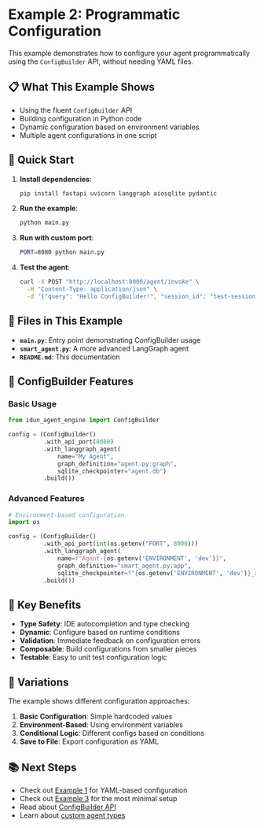 # Example 2: Programmatic Configuration

This example demonstrates how to configure your agent programmatically using the `ConfigBuilder` API, without needing YAML files.

## 📋 What This Example Shows

- Using the fluent `ConfigBuilder` API
- Building configuration in Python code
- Dynamic configuration based on environment variables
- Multiple agent configurations in one script

## 🚀 Quick Start

1. **Install dependencies**:
   ```bash
   pip install fastapi uvicorn langgraph aiosqlite pydantic
   ```

2. **Run the example**:
   ```bash
   python main.py
   ```

3. **Run with custom port**:
   ```bash
   PORT=8080 python main.py
   ```

4. **Test the agent**:
   ```bash
   curl -X POST "http://localhost:8000/agent/invoke" \
     -H "Content-Type: application/json" \
     -d '{"query": "Hello ConfigBuilder!", "session_id": "test-session"}'
   ```

## 📁 Files in This Example

- **`main.py`**: Entry point demonstrating ConfigBuilder usage
- **`smart_agent.py`**: A more advanced LangGraph agent
- **`README.md`**: This documentation

## 🔧 ConfigBuilder Features

### Basic Usage
```python
from idun_agent_engine import ConfigBuilder

config = (ConfigBuilder()
          .with_api_port(8080)
          .with_langgraph_agent(
              name="My Agent",
              graph_definition="agent.py:graph",
              sqlite_checkpointer="agent.db")
          .build())
```

### Advanced Features
```python
# Environment-based configuration
import os

config = (ConfigBuilder()
          .with_api_port(int(os.getenv("PORT", 8000)))
          .with_langgraph_agent(
              name=f"Agent-{os.getenv('ENVIRONMENT', 'dev')}",
              graph_definition="smart_agent.py:app",
              sqlite_checkpointer=f"{os.getenv('ENVIRONMENT', 'dev')}_agent.db")
          .build())
```

## 🎯 Key Benefits

- **Type Safety**: IDE autocompletion and type checking
- **Dynamic**: Configure based on runtime conditions
- **Validation**: Immediate feedback on configuration errors
- **Composable**: Build configurations from smaller pieces
- **Testable**: Easy to unit test configuration logic

## 🔄 Variations

The example shows different configuration approaches:

1. **Basic Configuration**: Simple hardcoded values
2. **Environment-Based**: Using environment variables
3. **Conditional Logic**: Different configs based on conditions
4. **Save to File**: Export configuration as YAML

## 📚 Next Steps

- Check out [Example 1](../01_basic_config_file/) for YAML-based configuration
- Check out [Example 3](../03_minimal_setup/) for the most minimal setup
- Read about [ConfigBuilder API](../../README_USER_API.md#configuration-reference)
- Learn about [custom agent types](../../README_USER_API.md#supported-agent-types)
